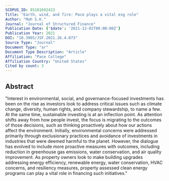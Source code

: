 ```yaml
---
SCOPUS_ID: 85101692423
Title: "Earth, wind, and fire: Pace plays a vital esg role"
Author: "Mah S.K."
Journal: "Journal of Structured Finance"
Publication Date: {'$date': '2021-12-01T00:00:00Z'}
Publication Year: 2021
DOI: "10.3905/JSF.2021.26.4.073"
Source Type: "Journal"
Document Type: "ar"
Document Type Description: "Article"
Affiliation: "Pace College"
Affiliation Country: "United States"
Cited by count: 3
---
```


## Abstract
"Interest in environmental, social, and governance-focused investments has been on the rise as investors look to address critical issues such as climate change, diversity, human rights, and company stewardship, to name a few. At the same time, sustainable investing is at an inflection point. As attention shifts away from how people invest, the focus is migrating to the outcomes of those decisions, such as thinking proactively about how our actions affect the environment. Initially, environmental concerns were addressed primarily through exclusionary practices and avoidance of investments in industries that were deemed harmful to the planet. However, the dialogue has evolved to include more proactive measures with outcomes, including reduction in greenhouse gas emissions, water conservation, and air quality improvement. As property owners look to make building upgrades addressing energy efficiency, renewable energy, water conservation, HVAC concerns, and resiliency measures, property assessed clean energy programs can play a vital role in financing such initiatives."
